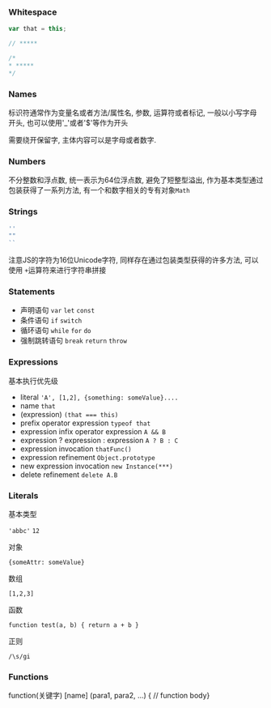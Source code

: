### Whitespace
```js
var that = this;

// *****

/*
* ***** 
*/
```
### Names

标识符通常作为变量名或者方法/属性名, 参数, 运算符或者标记, 一般以小写字母开头, 也可以使用'_'或者'$'等作为开头

需要绕开保留字, 主体内容可以是字母或者数字.

### Numbers

不分整数和浮点数, 统一表示为64位浮点数, 避免了短整型溢出, 作为基本类型通过包装获得了一系列方法, 有一个和数字相关的专有对象`Math`

### Strings

```js
''
""
``
```
注意JS的字符为16位Unicode字符, 同样存在通过包装类型获得的许多方法, 可以使用 `+`运算符来进行字符串拼接

### Statements

* 声明语句
  `var` `let` `const`
* 条件语句
  `if` `switch`
* 循环语句
  `while` `for` `do`
* 强制跳转语句
  `break` `return` `throw`

### Expressions

基本执行优先级
* literal   `'A', [1,2], {something: someValue}....`
* name  `that`
* (expression)  `(that === this)`
* prefix operator expression    `typeof that`
* expression infix operator expression  `A && B`
* expression ? expression : expression  `A ? B : C`
* expression invocation `thatFunc()`
* expression refinement `Object.prototype`
* new expression invocation `new Instance(***)`
* delete refinement `delete A.B`

### Literals

基本类型

`'abbc'` `12`

对象

`{someAttr: someValue}`

数组

`[1,2,3]`

函数

`function test(a, b) { return a + b }`

正则

`/\s/gi`

### Functions

function(关键字) [name] (para1, para2, ...) { // function body}







